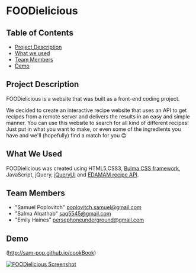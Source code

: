 # FOODielicious

## Table of Contents

* [Project Description](#desc)
* [What we used](#tech)
* [Team Members](#team-members)
* [Demo](#demo)

## <a name="dec"></a> Project Description

FOODielicious is a website that was built as a front-end coding project.

We decided to create an interactive recipe website that uses an API to get recipes from a remote server and delivers the results in an easy and simple manner. 
You can use this website to search for all kind of different recipes! Just put in what you want to make, or even some of the ingredients you have and we'll (hopefully) find a match for you 😊️ 

## <a name="tech"></a>What We Used

FOODielicious was created using HTML5,CSS3, [Bulma CSS framework](https://bulma.io/), JavaScript, jQuery, [jQueryUI](https://jqueryui.com/) and [EDAMAM recipe API](https://www.edamam.com/).

## <a name="team-members"></a>Team Members

* "Samuel Poplovitch" <poplovitch.samuel@gmail.com>
* "Salma Alqathab" <saq5545@gmail.com>
* "Emily Haines" <persephoneunderground@gmail.com>

## <a name="demo"></a>Demo
(http://sam-pop.github.io/cookBook)

[![FOODielicious Screenshot](https://s7.postimg.cc/mrm7b8w97/foodielicious.png)](http://sam-pop.github.io/cookBook)

